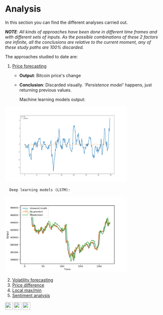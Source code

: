 # Analysis
In this section you can find the different analyses carried out.  

_**NOTE**: All kinds of approaches have been done in different time frames and with different sets of inputs. As the possible combinations of these 2 factors are infinite, all the conclusions are relative to the current moment, any of these study paths are 100% discarded._

The approaches studied to date are:

1. [Price forecasting](Price_forecast)

    - **Output**: Bitcoin price's change
    - **Conclusion**: Discarded visually. _'Persistence model'_ happens, just returning previous values.
   
   
      Machine learning models output:

<img height="250" width="400" src="https://github.com/pvillegasmartin/cryptocurrencies/blob/main/Analysis/Price_forecast/ML/Testing_output.png?raw=True"/>

      Deep learning models (LSTM):

<img height="250" width="400" src="https://github.com/pvillegasmartin/cryptocurrencies/blob/main/Analysis/Price_forecast/DL/Test_2022_4H_out1_inputsdim7_ldim2_nsteps7.png?raw=True"/>

2. [Volatility forecasting](Volatility)
3. [Price difference](Dif_price)
4. [Local max/min](MAXMIN%20Locals)
5. [Sentiment analysis](Sentiment)
 
<img height="25" width="25" src="https://unpkg.com/simple-icons@v6/icons/python.svg"/> <img height="25" width="25" src="https://unpkg.com/simple-icons@v6/icons/pytorch.svg"/> <img height="25" width="25" src="https://unpkg.com/simple-icons@v6/icons/scikitlearn.svg"/>
